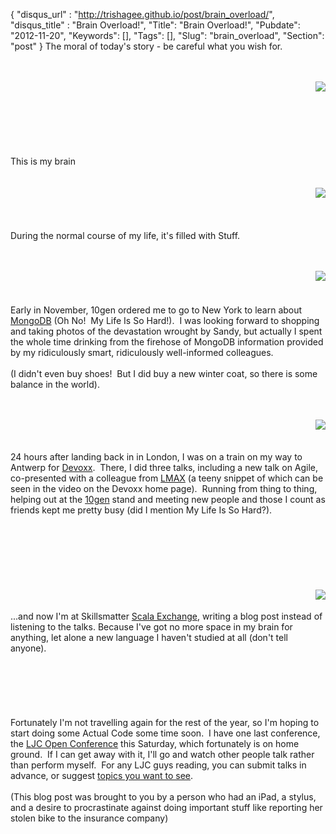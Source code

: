 {
 "disqus_url" : "http://trishagee.github.io/post/brain_overload/",
 "disqus_title" : "Brain Overload!",
 "Title": "Brain Overload!",
 "Pubdate": "2012-11-20",
 "Keywords": [],
 "Tags": [],
 "Slug": "brain_overload",
 "Section": "post"
}
The moral of today's story - be careful what you wish for.<br /><br /><br /><div class="separator" style="clear: both; text-align: center;"><a href="http://2.bp.blogspot.com/-PVrZ4O0uZiI/UKtda1uCk8I/AAAAAAAALSk/zAEZTTsZ-CM/s1600/my-brain.png" imageanchor="1" style="clear: right; float: right; margin-bottom: 1em; margin-left: 1em;"><img border="0" src="http://2.bp.blogspot.com/-PVrZ4O0uZiI/UKtda1uCk8I/AAAAAAAALSk/zAEZTTsZ-CM/s1600/my-brain.png" /></a></div><br /><br /><br /><br /><br /><br /><br />This is my brain<br /><br /><br /><div class="separator" style="clear: both; text-align: center;"><a href="http://2.bp.blogspot.com/-fhy7-UY1ZcY/UKtdkkumAZI/AAAAAAAALSs/eU0rlnuLmDE/s1600/normal.png" imageanchor="1" style="clear: right; float: right; margin-bottom: 1em; margin-left: 1em;"><img border="0" src="http://2.bp.blogspot.com/-fhy7-UY1ZcY/UKtdkkumAZI/AAAAAAAALSs/eU0rlnuLmDE/s1600/normal.png" /></a></div><div><br /><br /><br /><br />During the normal course of my life, it's filled with Stuff.<br /><div class="separator" style="clear: both; text-align: center;"></div></div><br /><a href="http://4.bp.blogspot.com/-UJykTQjVnOY/UKteXwj47PI/AAAAAAAALS0/08oNJ40PdVg/s1600/mongodb.png" imageanchor="1" style="clear: right; float: right; margin-bottom: 1em; margin-left: 1em;"><br /></a><a href="http://4.bp.blogspot.com/-UJykTQjVnOY/UKteXwj47PI/AAAAAAAALS0/08oNJ40PdVg/s1600/mongodb.png" imageanchor="1" style="clear: right; float: right; margin-bottom: 1em; margin-left: 1em;"><img border="0" src="http://4.bp.blogspot.com/-UJykTQjVnOY/UKteXwj47PI/AAAAAAAALS0/08oNJ40PdVg/s1600/mongodb.png" /></a><br /><br /><br /><br /><br />Early in November, 10gen ordered me to go to New York to learn about <a href="http://www.mongodb.org/">MongoDB</a> (Oh No! &nbsp;My Life Is So Hard!). &nbsp;I was looking forward to shopping and taking photos of the devastation wrought by Sandy, but actually I spent the whole time drinking from the firehose of MongoDB information provided by my ridiculously smart, ridiculously well-informed colleagues.<br /><br />(I didn't even buy shoes! &nbsp;But I did buy a new winter coat, so there is some balance in the world).<br /><br /><a href="http://4.bp.blogspot.com/-rDm80VyCwmg/UKtfMnkQ-0I/AAAAAAAALS8/lyXF4E91TMY/s1600/devoxx.png" imageanchor="1" style="clear: right; float: right; margin-bottom: 1em; margin-left: 1em;"><br /></a><br /><div class="separator" style="clear: both; text-align: center;"><a href="http://4.bp.blogspot.com/-rDm80VyCwmg/UKtfMnkQ-0I/AAAAAAAALS8/lyXF4E91TMY/s1600/devoxx.png" imageanchor="1" style="clear: right; float: right; margin-bottom: 1em; margin-left: 1em;"><img border="0" src="http://4.bp.blogspot.com/-rDm80VyCwmg/UKtfMnkQ-0I/AAAAAAAALS8/lyXF4E91TMY/s1600/devoxx.png" /></a></div><br /><br /><br />24 hours after landing back in in London, I was on a train on my way to Antwerp for&nbsp;<a href="http://www.devoxx.com/display/DV12/Home">Devoxx</a>. &nbsp;There, I did three talks, including a new talk on Agile, co-presented with a colleague from <a href="http://www.lmax.com/">LMAX</a> (a teeny snippet of which can be seen in the video on the Devoxx home page). &nbsp;Running from thing to thing, helping out at the&nbsp;<a href="http://www.10gen.com/">10gen</a>&nbsp;stand and meeting new people and those I count as friends kept me pretty busy (did I mention My Life Is So Hard?).<br /><br /><div><br /></div><div><br /></div><div><br /></div><div><br /></div><div><br /></div><br /><div class="separator" style="clear: both; text-align: center;"><a href="http://4.bp.blogspot.com/-eG_pYdMY4gc/UKtfcTBR7FI/AAAAAAAALTE/W8doP8E2nW4/s1600/full-brain.png" imageanchor="1" style="clear: right; float: right; margin-bottom: 1em; margin-left: 1em;"><img border="0" src="http://4.bp.blogspot.com/-eG_pYdMY4gc/UKtfcTBR7FI/AAAAAAAALTE/W8doP8E2nW4/s1600/full-brain.png" /></a></div><br /><br />...and now I'm at Skillsmatter&nbsp;<a href="http://skillsmatter.com/event/scala/scala-exchange-2012">Scala Exchange</a>, writing a blog post instead of listening to the talks. Because I've got no more space in my brain for anything, let alone a new language I haven't studied at all (don't tell anyone).<br /><br /><br /><br /><br /><br /><br />Fortunately I'm not travelling again for the rest of the year, so I'm hoping to start doing some Actual Code some time soon. &nbsp;I have one last conference, the <a href="http://www.meetup.com/Londonjavacommunity/events/89353112/">LJC Open Conference</a>&nbsp;this Saturday, which fortunately is on home ground. &nbsp;If I can get away with it, I'll go and watch other people talk rather than perform myself. &nbsp;For any LJC guys reading, you can submit talks in advance, or suggest <a href="http://conf.londonjavacommunity.co.uk/">topics you want to see</a>.<br /><br />(This blog post was brought to you by a person who had an iPad, a stylus, and a desire to procrastinate against doing important stuff like reporting her stolen bike to the insurance company)
